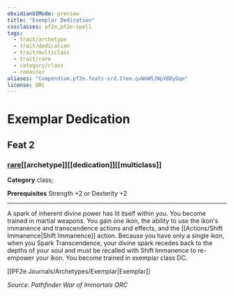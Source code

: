 ```yaml
---
obsidianUIMode: preview
title: "Exemplar Dedication"
cssclasses: pf2e,pf2e-spell
tags:
  - trait/archetype
  - trait/dedication
  - trait/multiclass
  - trait/rare
  - category/class
  - remaster
aliases: "Compendium.pf2e.feats-srd.Item.qvWmW5JWpVBDyGqe"
license: ORC
---
```

# Exemplar Dedication
## Feat 2
### [rare](rare "Rare Rarity Trait")[[archetype]][[dedication]][[multiclass]]

**Category** class; 



**Prerequisites** Strength +2 or Dexterity +2
* * *
A spark of inherent divine power has lit itself within you. You become trained in martial weapons. You gain one ikon, the ability to use the ikon's immanence and transcendence actions and effects, and the [[Actions/Shift Immanence|Shift Immanence]] action. Because you have only a single ikon, when you Spark Transcendence, your divine spark recedes back to the depths of your soul and must be recalled with Shift Immanence to re-empower your ikon. You become trained in exemplar class DC.

[[PF2e Journals/Archetypes/Exemplar|Exemplar]]

*Source: Pathfinder War of Immortals*
*ORC*